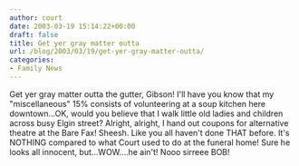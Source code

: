 ```yaml
---
author: court
date: 2003-03-19 15:14:22+00:00
draft: false
title: Get yer gray matter outta
url: /blog/2003/03/19/get-yer-gray-matter-outta/
categories:
- Family News
---
```


Get yer gray matter outta the gutter, Gibson! I'll have you know that my "miscellaneous" 15% consists of volunteering at a soup kitchen here downtown...OK, would you believe that I walk little old ladies and children across busy Elgin street? Alright, alright,  I hand out coupons for alternative theatre at the Bare Fax! Sheesh. Like you all haven't done THAT before. It's NOTHING compared to what Court used to do at the funeral home! Sure he looks all innocent, but...WOW....he ain't! Nooo sirreee BOB!
